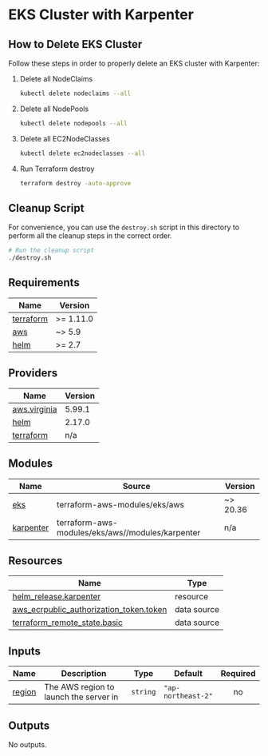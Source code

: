 # EKS Cluster with Karpenter

## How to Delete EKS Cluster

Follow these steps in order to properly delete an EKS cluster with Karpenter:

1. Delete all NodeClaims
   ```bash
   kubectl delete nodeclaims --all
   ```

2. Delete all NodePools
   ```bash
   kubectl delete nodepools --all
   ```

3. Delete all EC2NodeClasses
   ```bash
   kubectl delete ec2nodeclasses --all
   ```

4. Run Terraform destroy
   ```bash
   terraform destroy -auto-approve
   ```

## Cleanup Script

For convenience, you can use the `destroy.sh` script in this directory to perform all the cleanup steps in the correct order.

```bash
# Run the cleanup script
./destroy.sh
```

<!-- BEGIN_TF_DOCS -->
## Requirements

| Name | Version |
|------|---------|
| <a name="requirement_terraform"></a> [terraform](#requirement\_terraform) | >= 1.11.0 |
| <a name="requirement_aws"></a> [aws](#requirement\_aws) | ~> 5.9 |
| <a name="requirement_helm"></a> [helm](#requirement\_helm) | >= 2.7 |

## Providers

| Name | Version |
|------|---------|
| <a name="provider_aws.virginia"></a> [aws.virginia](#provider\_aws.virginia) | 5.99.1 |
| <a name="provider_helm"></a> [helm](#provider\_helm) | 2.17.0 |
| <a name="provider_terraform"></a> [terraform](#provider\_terraform) | n/a |

## Modules

| Name | Source | Version |
|------|--------|---------|
| <a name="module_eks"></a> [eks](#module\_eks) | terraform-aws-modules/eks/aws | ~> 20.36 |
| <a name="module_karpenter"></a> [karpenter](#module\_karpenter) | terraform-aws-modules/eks/aws//modules/karpenter | n/a |

## Resources

| Name | Type |
|------|------|
| [helm_release.karpenter](https://registry.terraform.io/providers/hashicorp/helm/latest/docs/resources/release) | resource |
| [aws_ecrpublic_authorization_token.token](https://registry.terraform.io/providers/hashicorp/aws/latest/docs/data-sources/ecrpublic_authorization_token) | data source |
| [terraform_remote_state.basic](https://registry.terraform.io/providers/hashicorp/terraform/latest/docs/data-sources/remote_state) | data source |

## Inputs

| Name | Description | Type | Default | Required |
|------|-------------|------|---------|:--------:|
| <a name="input_region"></a> [region](#input\_region) | The AWS region to launch the server in | `string` | `"ap-northeast-2"` | no |

## Outputs

No outputs.
<!-- END_TF_DOCS -->